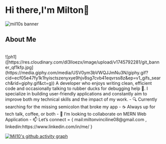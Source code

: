 # Hi there,I'm Milton👋
![mil10s banner](https://res.cloudinary.com/dl3lloezx/image/upload/v1745792281/git_banner_qf1kfp.jpg)
<br>
## About Me
<br>
![ph1]([https://res.cloudinary.com/dl3lloezx/image/upload/v1745792281/git_banner_qf1kfp.jpg](https://media.giphy.com/media/USV0ym3bVWQJJmNu3N/giphy.gif?cid=ecf05e47fy1k1hyisctszenyxye9hjv8sg7cvb41eqvrss8z&ep=v1_gifs_search&rid=giphy.gif&ct=g))
A developer who enjoys writing clean, efficient code and occasionally talking to rubber ducks for debugging help 🐤.
I specialize in building user-friendly applications and constantly aim to improve both my technical skills and the impact of my work.
- 🔍 Currently searching for the missing semicolon that broke my app
- ☕ Always up for tech talk, coffee, or both
- 👯 I’m looking to collaborate on MERN Web Application
- 📫 Let’s connect = { mail:miltonvinciline08@gmail.com , linkedin:https://www.linkedin.com/in/me/ }

[![Mil10's github activity graph](https://github-readme-activity-graph.vercel.app/graph?username=Mil10x&bg_color=000000&color=ffffff&line=1c61ba&point=ffffff&area=true&hide_border=true)](https://github.com/ashutosh00710/github-readme-activity-graph)
